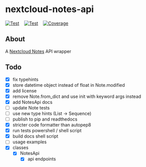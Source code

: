 # nextcloud-notes-api

<a
  href="https://github.com/coma64/nextcloud-notes-api/actions?query=workflow%3ATest"
  target="_blank" style="float: left; margin-right:1rem;">
<img src="https://github.com/coma64/nextcloud-notes-api/workflows/Test/badge.svg"
    alt="Test">
</a>

<a
  href="https://github.com/coma64/nextcloud-notes-api/actions?query=workflow%3ASuper-Linter"
  target="_blank" style="float: left; margin-right:1rem;">
<img src="https://github.com/coma64/nextcloud-notes-api/workflows/Super-Linter/badge.svg"
    alt="Test">
</a>

<a href="https://codecov.io/gh/coma64/nextcloud-notes-api" target="_blank">
<img
src="https://img.shields.io/codecov/c/github/coma64/nextcloud-notes-api?color=%2334D058"
alt="Coverage">
</a>
<br />

## About

A [Nextcloud Notes](https://github.com/nextcloud/notes) API wrapper

## Todo

- [x] fix typehints
- [x] store datetime object instead of float in Note.modified
- [x] add license
- [x] remove Note.from_dict and use init with keyword args instead
- [x] add NotesApi docs
- [ ] update Note tests
- [ ] use new type hints (List -> Sequence)
- [ ] publish to pip and readthedocs
- [x] stricter code formatter than autopep8
- [x] run tests powershell / shell script
- [x] build docs shell script
- [ ] usage examples
- [x] classes
  - [x] NotesApi
    - [x] api endpoints

